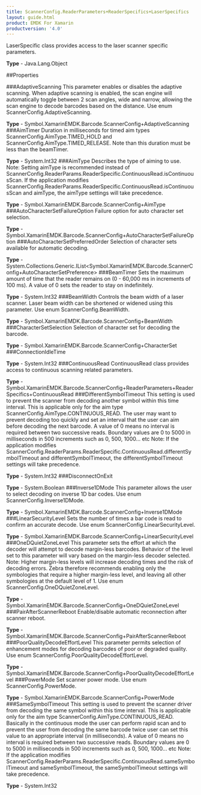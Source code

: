 ```yaml
---
title: ScannerConfig.ReaderParameters+ReaderSpecifics+LaserSpecifics
layout: guide.html
product: EMDK For Xamarin 
productversion: '4.0' 
---
```

LaserSpecific class provides access to the laser scanner specific parameters.

**Type** - Java.Lang.Object

##Properties

###AdaptiveScanning
This parameter enables or disables the adaptive scanning. When adaptive scanning is enabled, the scan engine will automatically toggle between 2 scan angles, wide and narrow, allowing the scan engine to decode barcodes based on the distance. Use enum ScannerConfig.AdaptiveScanning.


**Type** - Symbol.XamarinEMDK.Barcode.ScannerConfig+AdaptiveScanning
###AimTimer
Duration in milliseconds for timed aim types ScannerConfig.AimType.TIMED_HOLD and ScannerConfig.AimType.TIMED_RELEASE. Note than this duration must be less than the beamTimer.

**Type** - System.Int32
###AimType
Describes the type of aiming to use.
Note: Setting aimType is recommended instead of ScannerConfig.ReaderParams.ReaderSpecific.ContinuousRead.isContinuousScan. If the application modifies ScannerConfig.ReaderParams.ReaderSpecific.ContinuousRead.isContinuousScan and aimType, the aimType settings will take precedence.

**Type** - Symbol.XamarinEMDK.Barcode.ScannerConfig+AimType
###AutoCharacterSetFailureOption
Failure option for auto character set selection.

**Type** - Symbol.XamarinEMDK.Barcode.ScannerConfig+AutoCharacterSetFailureOption
###AutoCharacterSetPreferredOrder
Selection of character sets available for automatic decoding.

**Type** - System.Collections.Generic.IList<Symbol.XamarinEMDK.Barcode.ScannerConfig+AutoCharacterSetPreference>
###BeamTimer
Sets the maximum amount of time that the reader remains on (0 - 60,000 ms in increments of 100 ms). A value of 0 sets the reader to stay on indefinitely.

**Type** - System.Int32
###BeamWidth
Controls the beam width of a laser scanner. Laser beam width can be shortened or widened using this parameter. Use enum ScannerConfig.BeamWidth.

**Type** - Symbol.XamarinEMDK.Barcode.ScannerConfig+BeamWidth
###CharacterSetSelection
Selection of character set for decoding the barcode.

**Type** - Symbol.XamarinEMDK.Barcode.ScannerConfig+CharacterSet
###ConnectionIdleTime


**Type** - System.Int32
###ContinuousRead
ContinuousRead class provides access to continuous scanning related parameters.

**Type** - Symbol.XamarinEMDK.Barcode.ScannerConfig+ReaderParameters+ReaderSpecifics+ContinuousRead
###DifferentSymbolTimeout
This setting is used to prevent the scanner from decoding another symbol within this time interval. This is applicable only for the aim type ScannerConfig.AimType.CONTINUOUS_READ. The user may want to prevent decoding too quickly and set an interval that the user can aim before decoding the next barcode. A value of 0 means no interval is required between two successive reads. Boundary values are 0 to 5000 in milliseconds in 500 increments such as 0, 500, 1000... etc
Note: If the application modifies ScannerConfig.ReaderParams.ReaderSpecific.ContinuousRead.differentSymbolTimeout and differentSymbolTimeout, the differentSymbolTimeout settings will take precedence.

**Type** - System.Int32
###DisconnectOnExit


**Type** - System.Boolean
###Inverse1DMode
This parameter allows the user to select decoding on inverse 1D bar codes. Use enum ScannerConfig.Inverse1DMode.

**Type** - Symbol.XamarinEMDK.Barcode.ScannerConfig+Inverse1DMode
###LinearSecurityLevel
Sets the number of times a bar code is read to confirm an accurate decode. Use enum ScannerConfig.LinearSecurityLevel.

**Type** - Symbol.XamarinEMDK.Barcode.ScannerConfig+LinearSecurityLevel
###OneDQuietZoneLevel
This parameter sets the effort at which the decoder will attempt to decode margin-less barcodes. Behavior of the level set to this parameter will vary based on the margin-less decoder selected. Note: Higher margin-less levels will increase decoding times and the risk of decoding errors. Zebra therefore recommends enabling only the symbologies that require a higher margin-less level, and leaving all other symbologies at the default level of 1. Use enum ScannerConfig.OneDQuietZoneLevel.

**Type** - Symbol.XamarinEMDK.Barcode.ScannerConfig+OneDQuietZoneLevel
###PairAfterScannerReboot
Enable/disable automatic reconnection after scanner reboot.

**Type** - Symbol.XamarinEMDK.Barcode.ScannerConfig+PairAfterScannerReboot
###PoorQualityDecodeEffortLevel
This parameter permits selection of enhancement modes for decoding barcodes of poor or degraded quality. Use enum ScannerConfig.PoorQualityDecodeEffortLevel.

**Type** - Symbol.XamarinEMDK.Barcode.ScannerConfig+PoorQualityDecodeEffortLevel
###PowerMode
Set scanner power mode. Use enum ScannerConfig.PowerMode.

**Type** - Symbol.XamarinEMDK.Barcode.ScannerConfig+PowerMode
###SameSymbolTimeout
This setting is used to prevent the scanner driver from decoding the same symbol within this time interval. This is applicable only for the aim type ScannerConfig.AimType.CONTINUOUS_READ. Basically in the continuous mode the user can perform rapid scan and to prevent the user from decoding the same barcode twice user can set this value to an appropriate interval (in milliseconds). A value of 0 means no interval is required between two successive reads. Boundary values are 0 to 5000 in milliseconds in 500 increments such as 0, 500, 1000... etc
Note: If the application modifies ScannerConfig.ReaderParams.ReaderSpecific.ContinuousRead.sameSymbolTimeout and sameSymbolTimeout, the sameSymbolTimeout settings will take precedence.

**Type** - System.Int32
